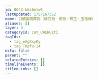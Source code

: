 ```yaml
---
id: 0643-b6s6mlw9
lastUpdated: 1757167352
name: 引魂类随葬物（噙口钱・衔钱・葬玉・玉琀蝉）
aliases: []
layer: 3
categoryId: cat_uWLHUZtI
tagIds:
  - tag_eAgXxyKy
  - tag_TRpfu-I4
nsfw: false
parent: ""
relatedEntries: []
timelineEvents: []
titledLinks: []
---
```


